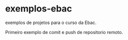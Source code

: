 # exemplos-ebac
exemplos de projetos para o curso da Ebac.

Primeiro exemplo de comit e push de repositorio remoto.